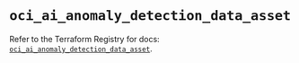 # `oci_ai_anomaly_detection_data_asset`

Refer to the Terraform Registry for docs: [`oci_ai_anomaly_detection_data_asset`](https://registry.terraform.io/providers/oracle/oci/6.37.0/docs/resources/ai_anomaly_detection_data_asset).
